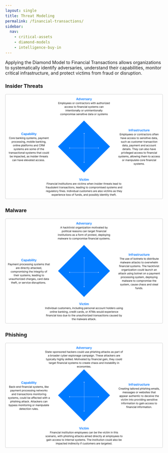 ```yaml
---
layout: single
title: Threat Modeling
permalink: /financial-transactions/
sidebar:
  nav:
    - critical-assets
    - diamond-models
    - intelligence-buy-in
---
```

Applying the Diamond Model to Financial Transactions allows organizations to systematically identify adversaries, understand their capabilities, monitor critical infrastructure, and protect victims from fraud or disruption.
### Insider Threats
![insider](/assets/Image-threats.png)

### Malware
![insider](/assets/Image-financial-malware.png)

### Phishing
![insider](/assets/Image-financial-phishing.png)